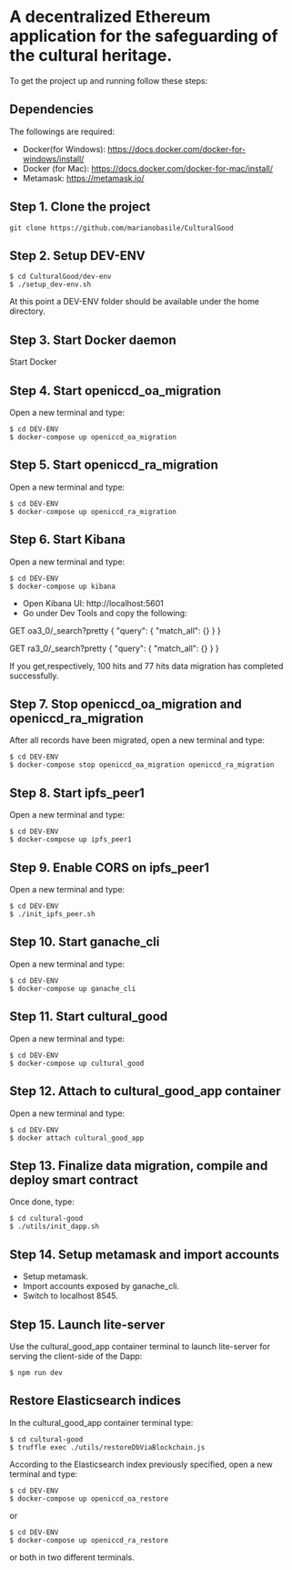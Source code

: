 # A decentralized Ethereum application for the safeguarding of the cultural heritage.

To get the project up and running follow these steps:

## Dependencies
The followings are required:
- Docker(for Windows): https://docs.docker.com/docker-for-windows/install/
- Docker (for Mac): https://docs.docker.com/docker-for-mac/install/
- Metamask: https://metamask.io/

## Step 1. Clone the project
`git clone https://github.com/marianobasile/CulturalGood`

## Step 2. Setup DEV-ENV
```
$ cd CulturalGood/dev-env
$ ./setup_dev-env.sh
```
At this point a DEV-ENV folder should be available under the home directory.

## Step 3. Start Docker daemon
Start Docker

## Step 4. Start openiccd_oa_migration
Open a new terminal and type:
```
$ cd DEV-ENV
$ docker-compose up openiccd_oa_migration
```

## Step 5. Start openiccd_ra_migration
Open a new terminal and type:
```
$ cd DEV-ENV
$ docker-compose up openiccd_ra_migration
```

## Step 6. Start Kibana
Open a new terminal and type:
```
$ cd DEV-ENV
$ docker-compose up kibana
```
- Open Kibana UI: http://localhost:5601 
- Go under Dev Tools and copy the following:

GET oa3_0/_search?pretty
{
  "query": {
    "match_all": {}
  }
}

GET ra3_0/_search?pretty
{
  "query": {
    "match_all": {}
  }
}

If you get,respectively, 100 hits and 77 hits data migration has completed successfully.


## Step 7. Stop openiccd_oa_migration and openiccd_ra_migration
After all records have been migrated, open a new terminal and type:
```
$ cd DEV-ENV
$ docker-compose stop openiccd_oa_migration openiccd_ra_migration
```

## Step 8. Start ipfs_peer1
Open a new terminal and type:
```
$ cd DEV-ENV
$ docker-compose up ipfs_peer1
```

## Step 9. Enable CORS on ipfs_peer1
Open a new terminal and type:
```
$ cd DEV-ENV
$ ./init_ipfs_peer.sh
```

## Step 10. Start ganache_cli
Open a new terminal and type:
```
$ cd DEV-ENV
$ docker-compose up ganache_cli
```

## Step 11. Start cultural_good
Open a new terminal and type:
```
$ cd DEV-ENV
$ docker-compose up cultural_good
```

## Step 12. Attach to cultural_good_app container
Open a new terminal and type:
```
$ cd DEV-ENV
$ docker attach cultural_good_app
```

## Step 13. Finalize data migration, compile and deploy smart contract
Once done, type:
```
$ cd cultural-good
$ ./utils/init_dapp.sh
```

## Step 14. Setup metamask and import accounts
- Setup metamask.
- Import accounts exposed by ganache_cli.
- Switch to localhost 8545.

## Step 15. Launch lite-server
Use the cultural_good_app container terminal to launch lite-server for serving the client-side of the Dapp:
```
$ npm run dev
```

## Restore Elasticsearch indices
In the cultural_good_app container terminal type:
```
$ cd cultural-good
$ truffle exec ./utils/restoreDbViaBlockchain.js
```

According to the Elasticsearch index previously specified, open a new terminal and type:
```
$ cd DEV-ENV
$ docker-compose up openiccd_oa_restore
```
or
```
$ cd DEV-ENV
$ docker-compose up openiccd_ra_restore
```
or both in two different terminals.


